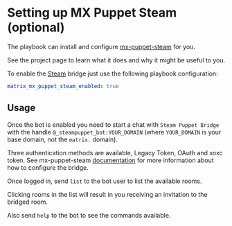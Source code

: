 # Setting up MX Puppet Steam (optional)

The playbook can install and configure
[mx-puppet-steam](https://github.com/icewind1991/mx-puppet-steam) for you.

See the project page to learn what it does and why it might be useful to you.

To enable the [Steam](https://steampowered.com/) bridge just use the following
playbook configuration:


```yaml
matrix_mx_puppet_steam_enabled: true
```


## Usage

Once the bot is enabled you need to start a chat with `Steam Puppet Bridge` with
the handle `@_steampuppet_bot:YOUR_DOMAIN` (where `YOUR_DOMAIN` is your base
domain, not the `matrix.` domain).

Three authentication methods are available, Legacy Token, OAuth and xoxc token.
See mx-puppet-steam [documentation](https://github.com/icewind1991/mx-puppet-steam)
for more information about how to configure the bridge.

Once logged in, send `list` to the bot user to list the available rooms.

Clicking rooms in the list will result in you receiving an invitation to the
bridged room.

Also send `help` to the bot to see the commands available.

